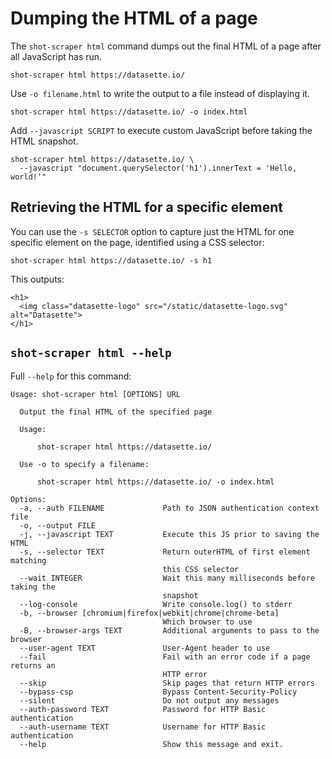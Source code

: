 # Dumping the HTML of a page

The `shot-scraper html` command dumps out the final HTML of a page after all JavaScript has run.

    shot-scraper html https://datasette.io/

Use `-o filename.html` to write the output to a file instead of displaying it.

    shot-scraper html https://datasette.io/ -o index.html

Add `--javascript SCRIPT` to execute custom JavaScript before taking the HTML snapshot.

    shot-scraper html https://datasette.io/ \
      --javascript "document.querySelector('h1').innerText = 'Hello, world!'"

## Retrieving the HTML for a specific element

You can use the `-s SELECTOR` option to capture just the HTML for one specific element on the page, identified using a CSS selector:

    shot-scraper html https://datasette.io/ -s h1

This outputs:

    <h1>
      <img class="datasette-logo" src="/static/datasette-logo.svg" alt="Datasette">
    </h1>

## `shot-scraper html --help`

Full `--help` for this command:

<!-- [[[cog
import cog
from shot_scraper import cli
from click.testing import CliRunner
runner = CliRunner()
result = runner.invoke(cli.cli, ["html", "--help"])
help = result.output.replace("Usage: cli", "Usage: shot-scraper")
cog.out(
    "```\n{}\n```\n".format(help.strip())
)
]]] -->
```
Usage: shot-scraper html [OPTIONS] URL

  Output the final HTML of the specified page

  Usage:

      shot-scraper html https://datasette.io/

  Use -o to specify a filename:

      shot-scraper html https://datasette.io/ -o index.html

Options:
  -a, --auth FILENAME             Path to JSON authentication context file
  -o, --output FILE
  -j, --javascript TEXT           Execute this JS prior to saving the HTML
  -s, --selector TEXT             Return outerHTML of first element matching
                                  this CSS selector
  --wait INTEGER                  Wait this many milliseconds before taking the
                                  snapshot
  --log-console                   Write console.log() to stderr
  -b, --browser [chromium|firefox|webkit|chrome|chrome-beta]
                                  Which browser to use
  -B, --browser-args TEXT         Additional arguments to pass to the browser
  --user-agent TEXT               User-Agent header to use
  --fail                          Fail with an error code if a page returns an
                                  HTTP error
  --skip                          Skip pages that return HTTP errors
  --bypass-csp                    Bypass Content-Security-Policy
  --silent                        Do not output any messages
  --auth-password TEXT            Password for HTTP Basic authentication
  --auth-username TEXT            Username for HTTP Basic authentication
  --help                          Show this message and exit.
```
<!-- [[[end]]] -->
